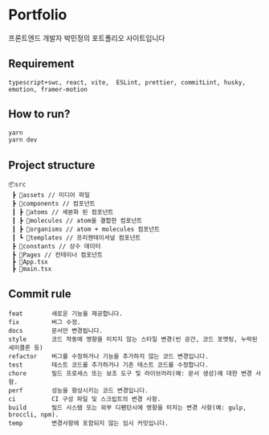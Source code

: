 # Portfolio

프론트엔드 개발자 박민정의 포트폴리오 사이트입니다

## Requirement

```
typescript+swc, react, vite,  ESLint, prettier, commitLint, husky, emotion, framer-motion
```

## How to run?

```bash
yarn
yarn dev
```

## Project structure

```
📦src
 ┣ 📂assets // 미디어 파일
 ┣ 📂components // 컴포넌트
 ┃ ┣ 📂atoms // 세분화 된 컴포넌트
 ┃ ┣ 📂molecules // atom을 결합한 컴포넌트
 ┃ ┣ 📂organisms // atom + molecules 컴포넌트
 ┃ ┗ 📂templates // 프리젠테이셔널 컴포넌트
 ┣ 📂constants // 상수 데이터
 ┣ 📂Pages // 컨테이너 컴포넌트
 ┣ 📜App.tsx
 ┣ 📜main.tsx
```

## Commit rule

```
feat        새로운 기능을 제공합니다.
fix         버그 수정.
docs        문서만 변경됩니다.
style       코드 작동에 영향을 미치지 않는 스타일 변경(빈 공간, 코드 포멧팅, 누락된 세미콜론 등)
refactor    버그를 수정하거나 기능을 추가하지 않는 코드 변경입니다.
test        테스트 코드를 추가하거나 기존 테스트 코드를 수정합니다.
chore       빌드 프로세스 또는 보조 도구 및 라이브러리(예: 문서 생성)에 대한 변경 사항.
perf        성능을 향상시키는 코드 변경입니다.
ci          CI 구성 파일 및 스크립트의 변경 사항.
build       빌드 시스템 또는 외부 디펜던시에 영향을 미치는 변경 사항(예: gulp, broccli, npm).
temp        변경사항에 포함되지 않는 임시 커밋입니다.
```